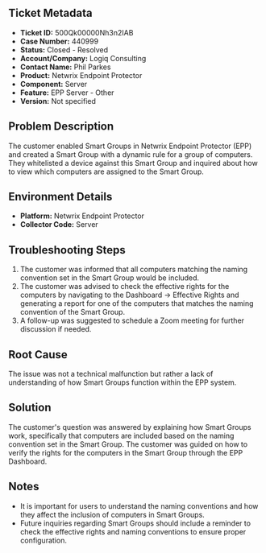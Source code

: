 ## Ticket Metadata
- **Ticket ID:** 500Qk00000Nh3n2IAB
- **Case Number:** 440999
- **Status:** Closed - Resolved
- **Account/Company:** Logiq Consulting
- **Contact Name:** Phil Parkes
- **Product:** Netwrix Endpoint Protector
- **Component:** Server
- **Feature:** EPP Server - Other
- **Version:** Not specified

## Problem Description
The customer enabled Smart Groups in Netwrix Endpoint Protector (EPP) and created a Smart Group with a dynamic rule for a group of computers. They whitelisted a device against this Smart Group and inquired about how to view which computers are assigned to the Smart Group.

## Environment Details
- **Platform:** Netwrix Endpoint Protector
- **Collector Code:** Server

## Troubleshooting Steps
1. The customer was informed that all computers matching the naming convention set in the Smart Group would be included.
2. The customer was advised to check the effective rights for the computers by navigating to the Dashboard -> Effective Rights and generating a report for one of the computers that matches the naming convention of the Smart Group.
3. A follow-up was suggested to schedule a Zoom meeting for further discussion if needed.

## Root Cause
The issue was not a technical malfunction but rather a lack of understanding of how Smart Groups function within the EPP system.

## Solution
The customer's question was answered by explaining how Smart Groups work, specifically that computers are included based on the naming convention set in the Smart Group. The customer was guided on how to verify the rights for the computers in the Smart Group through the EPP Dashboard.

## Notes
- It is important for users to understand the naming conventions and how they affect the inclusion of computers in Smart Groups.
- Future inquiries regarding Smart Groups should include a reminder to check the effective rights and naming conventions to ensure proper configuration.